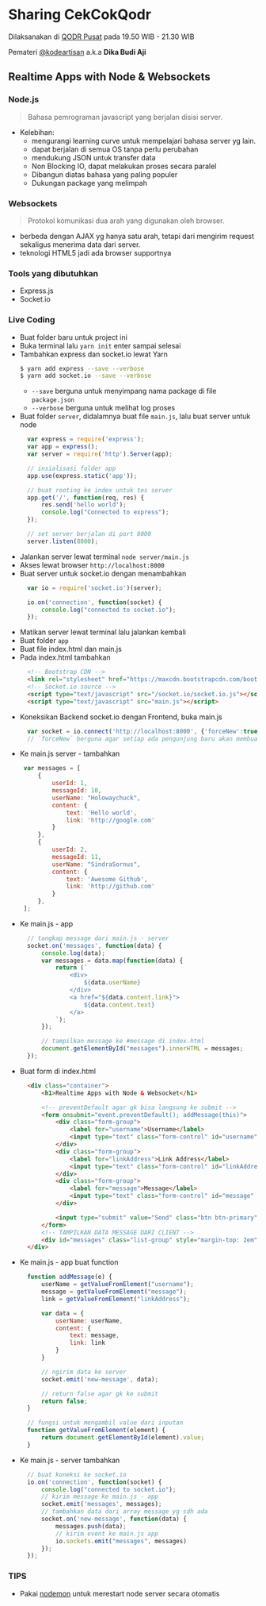 # Sharing CekCokQodr
Dilaksanakan di [QODR Pusat](https://goo.gl/maps/MMfXe12rmdJ2) pada 19.50 WIB - 21.30 WIB

Pemateri [@kodeartisan](https://github.com/kodeartisan) a.k.a **Dika Budi Aji**

## Realtime Apps with Node & Websockets
### Node.js  
> Bahasa pemrograman javascript yang berjalan disisi server.
- Kelebihan:
  - mengurangi learning curve untuk mempelajari bahasa server yg lain.
  - dapat berjalan di semua OS tanpa perlu perubahan
  - mendukung JSON untuk transfer data
  - Non Blocking IO, dapat melakukan proses secara paralel
  - Dibangun diatas bahasa yang paling populer
  - Dukungan package yang melimpah

### Websockets
> Protokol komunikasi dua arah yang digunakan oleh browser.
- berbeda dengan AJAX yg hanya satu arah, tetapi dari mengirim request sekaligus menerima data dari server.
- teknologi HTML5 jadi ada browser supportnya

### Tools yang dibutuhkan
- Express.js
- Socket.io

### Live Coding
- Buat folder baru untuk project ini
- Buka terminal lalu `yarn init` enter sampai selesai
- Tambahkan express dan socket.io lewat Yarn
  ```bash
  $ yarn add express --save --verbose
  $ yarn add socket.io --save --verbose
  ```
  * `--save` berguna untuk menyimpang nama package di file `package.json`
  * `--verbose` berguna untuk melihat log proses
- Buat folder `server`, didalamnya buat file `main.js`, lalu buat server untuk node
  ```javascript
    var express = require('express');
    var app = express();
    var server = require('http').Server(app);

    // insialisasi folder app
    app.use(express.static('app'));

    // buat rooting ke index untuk tes server
    app.get('/', function(req, res) {
        res.send('hello world');
        console.log("Connected to express");
    });

    // set server berjalan di port 8000
    server.listen(8000);
  ```
- Jalankan server lewat terminal `node server/main.js`
- Akses lewat browser `http://localhost:8000`
- Buat server untuk socket.io dengan menambahkan
  ```javascript
    var io = require('socket.io')(server);

    io.on('connection', function(socket) {
        console.log("connected to socket.io");
    });
  ```
- Matikan server lewat terminal lalu jalankan kembali
- Buat folder `app`
- Buat file index.html dan main.js
- Pada index.html tambahkan
  ```html
    <!-- Bootstrap CDN -->
    <link rel="stylesheet" href="https://maxcdn.bootstrapcdn.com/bootstrap/3.3.7/css/bootstrap.min.css" integrity="sha384-BVYiiSIFeK1dGmJRAkycuHAHRg32OmUcww7on3RYdg4Va+PmSTsz/K68vbdEjh4u" crossorigin="anonymous">  
    <!-- Socket.io source -->
    <script type="text/javascript" src="/socket.io/socket.io.js"></script>
    <script type="text/javascript" src="main.js"></script>  
  ```
- Koneksikan Backend socket.io dengan Frontend, buka main.js
  ```javascript
    var socket = io.connect('http://localhost:8000', {'forceNew':true})
    // `forceNew` berguna agar setiap ada pengunjung baru akan membuat koneksi baru
  ```  
- Ke main.js server - tambahkan 
   ```javascript
    var messages = [
        {
            userId: 1,
            messageId: 10,
            userName: "Holowaychuck",
            content: {
                text: 'Hello world',
                link: 'http://google.com'
            }
        },
        {
            userId: 2,
            messageId: 11,
            userName: "SindraSornus",
            content: {
                text: 'Awesome Github',
                link: 'http://github.com'
            }
        },    
    ];
   ```
- Ke main.js - app
  ```javascript
    // tangkap message dari main.js - server
    socket.on('messages', function(data) {
        console.log(data);
        var messages = data.map(function(data) {
            return (`
                <div>
                    ${data.userName}
                </div>
                <a href="${data.content.link}">
                    ${data.content.text}
                </a>
            `);
        });

        // tampilkan message ke #message di index.html
        document.getElementById("messages").innerHTML = messages;
    });       
   ```
- Buat form di index.html
  ```html
    <div class="container">
        <h1>Realtime Apps with Node & Websocket</h1>

        <!-- preventDefault agar gk bisa langsung ke submit -->
        <form onsubmit="event.preventDefault(); addMessage(this)">
            <div class="form-group">
                <label for="username">Username</label>
                <input type="text" class="form-control" id="username" name="">
            </div>
            <div class="form-group">
                <label for="linkAddress">Link Address</label>
                <input type="text" class="form-control" id="linkAddress" name="">
            </div>
            <div class="form-group">
                <label for="message">Message</label>
                <input type="text" class="form-control" id="message" name="">        
            </div>                

            <input type="submit" value="Send" class="btn btn-primary">
        </form>
        <!-- TAMPILKAN DATA MESSAGE DARI CLIENT -->
        <div id="messages" class="list-group" style="margin-top: 2em"></div>
    </div>  
  ```
- Ke main.js - app buat function
  ```javascript
    function addMessage(e) {
        userName = getValueFromElement("username");
        message = getValueFromElement("message");
        link = getValueFromElement("linkAddress");

        var data = {
            userName: userName,
            content: {
                text: message,
                link: link
            }
        }

        // ngirim data ke server
        socket.emit('new-message', data);

        // return false agar gk ke submit
        return false;
    }

    // fungsi untuk mengambil value dari inputan
    function getValueFromElement(element) {
        return document.getElementById(element).value;
    }
  ```  
- Ke main.js - server tambahkan
  ```javascript
    // buat koneksi ke socket.io
    io.on('connection', function(socket) {
        console.log("connected to socket.io");
        // kirim message ke main.js - app
        socket.emit('messages', messages);
        // tambahkan data dari array message yg sdh ada
        socket.on('new-message', function(data) {
            messages.push(data);
            // kirim event ke main.js app
            io.sockets.emit("messages", messages)
        });
    });
  ```

### TIPS
- Pakai [nodemon](https://github.com/remy/nodemon) untuk merestart node server secara otomatis
